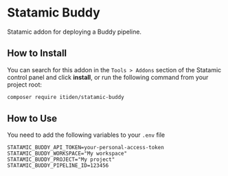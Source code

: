 # Statamic Buddy

Statamic addon for deploying a Buddy pipeline.

## How to Install

You can search for this addon in the `Tools > Addons` section of the Statamic control panel and click **install**, or run the following command from your project root:

``` bash
composer require itiden/statamic-buddy
```

## How to Use

You need to add the following variables to your `.env` file
```
STATAMIC_BUDDY_API_TOKEN=your-personal-access-token
STATAMIC_BUDDY_WORKSPACE="My workspace"
STATAMIC_BUDDY_PROJECT="My project"
STATAMIC_BUDDY_PIPELINE_ID=123456
```
